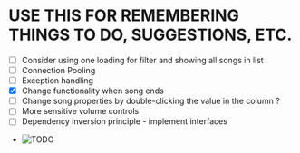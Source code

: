 # USE THIS FOR REMEMBERING THINGS TO DO, SUGGESTIONS, ETC.

- [ ] Consider using one loading for filter and showing all songs in list 
- [ ] Connection Pooling
- [ ] Exception handling
- [X] Change functionality when song ends
- [ ] Change song properties by double-clicking the value in the column ?
- [ ] More sensitive volume controls
- [ ] Dependency inversion principle - implement interfaces
- ![TODO](https://preview.redd.it/mnr1owzlxt4a1.jpg?width=960&crop=smart&auto=webp&s=0dc59fabb8790a74cf3939e6f803bca1c56be64e)